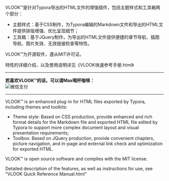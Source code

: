 VLOOK™是针对Typora导出的HTML文件的增强插件，包括主题样式和工具箱两个部分：

- 主题样式：基于CSS制作，为Typora编辑的Markdown文件和导出的HTML文件提供排版增强、优化呈现细节；
- 工具箱：基于JQuery制作，为导出的HTML文件提供便捷的章节导航、插图导航、图片失效、无效链接检查等特性。

VLOOK™为开源软件，遵从MIT许可证。

特性的详细介绍，以及使用说明详见《VLOOK快速参考手册.html》

---

**若喜欢VLOOK™的话，可以请Max喝杯咖啡：**<br>
![微信支付](https://ws1.sinaimg.cn/large/006tKfTcgy1fsmnridvyxj303y04mt94.jpg)

---

VLOOK™ is an enhanced plug-in for HTML files exported by Typora, including themes and toolkits:

- Theme style: Based on CSS production, provide enhanced and rich format details for the Markdown file and exported HTML file edited by Typora to support more complex document layout and visual presentation requirements;
- Toolbox: Based on JQuery production, provide convenient chapters, picture navigation, and in-page and external link check and optimization for exported HTML.

VLOOK™ is open source software and complies with the MIT license.

Detailed description of the features, as well as instructions for use, see "VLOOK Quick Reference Manual.html"
